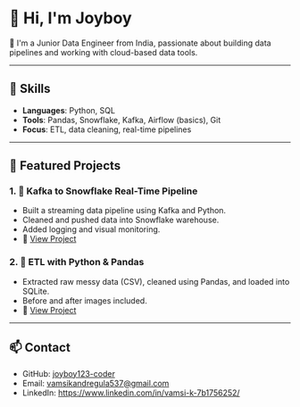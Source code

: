 # 👋 Hi, I'm Joyboy

🎯 I'm a Junior Data Engineer from India, passionate about building data pipelines and working with cloud-based data tools.

---

## 📌 Skills
- **Languages**: Python, SQL
- **Tools**: Pandas, Snowflake, Kafka, Airflow (basics), Git
- **Focus**: ETL, data cleaning, real-time pipelines

---

## 💼 Featured Projects

### 1. 🔁 Kafka to Snowflake Real-Time Pipeline
- Built a streaming data pipeline using Kafka and Python.
- Cleaned and pushed data into Snowflake warehouse.
- Added logging and visual monitoring.
- 📂 [View Project](https://github.com/joyboy123-coder/Kafka-to-Snowflake)

### 2. 🧹 ETL with Python & Pandas
- Extracted raw messy data (CSV), cleaned using Pandas, and loaded into SQLite.
- Before and after images included.
- 📂 [View Project](https://github.com/joyboy123-coder/ETL-Cleaning-Project)

---

## 📫 Contact
- GitHub: [joyboy123-coder](https://github.com/joyboy123-coder)
- Email: vamsikandregula537@gmail.com
- LinkedIn: https://www.linkedin.com/in/vamsi-k-7b1756252/

